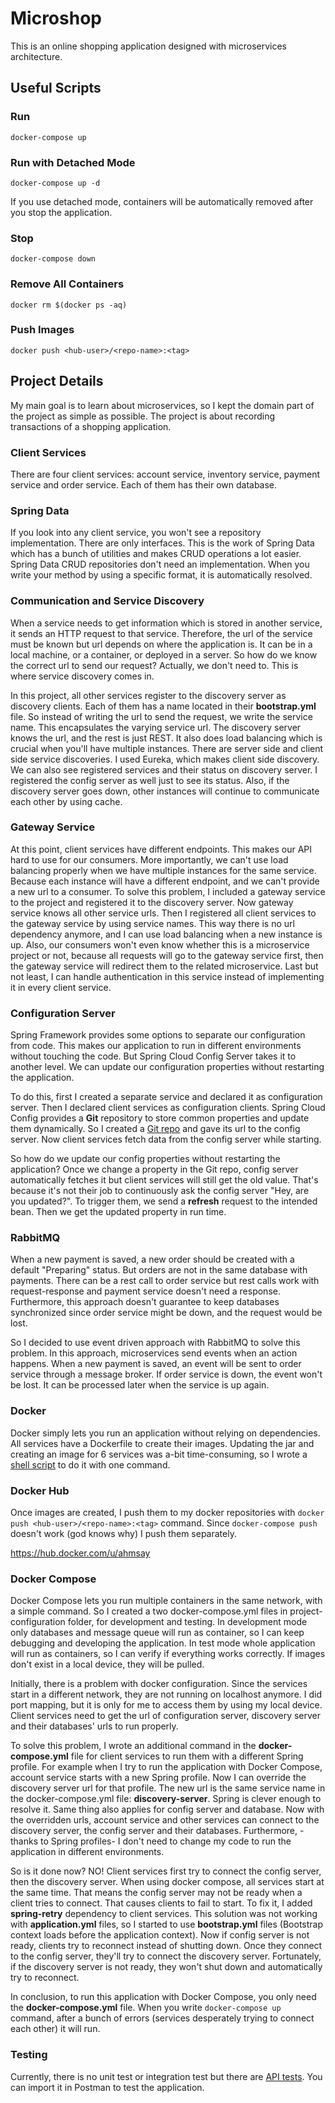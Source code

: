 # Microshop

This is an online shopping application designed with microservices architecture.

## Useful Scripts

### Run

`docker-compose up`

### Run with Detached Mode

`docker-compose up -d`

If you use detached mode, containers will be automatically removed after you stop the application.

### Stop

`docker-compose down`

### Remove All Containers

`docker rm $(docker ps -aq)`

### Push Images

`docker push <hub-user>/<repo-name>:<tag>`

## Project Details

My main goal is to learn about microservices, so I kept the domain part of the project as simple as possible. The
project is about recording transactions of a shopping application.

### Client Services

There are four client services: account service, inventory service, payment service and order service. Each of them has
their own database.

### Spring Data

If you look into any client service, you won't see a repository implementation. There are only interfaces. This is the
work of Spring Data which has a bunch of utilities and makes CRUD operations a lot easier. Spring Data CRUD repositories
don't need an implementation. When you write your method by using a specific format, it is automatically resolved.

### Communication and Service Discovery

When a service needs to get information which is stored in another service, it sends an HTTP request to that service.
Therefore, the url of the service must be known but url depends on where the application is. It can be in a local
machine, or a container, or deployed in a server. So how do we know the correct url to send our request? Actually, we
don't need to. This is where service discovery comes in.

In this project, all other services register to the discovery server as discovery clients. Each of them has a name
located in their <b>bootstrap.yml</b> file. So instead of writing the url to send the request, we write the service
name. This encapsulates the varying service url. The discovery server knows the url, and the rest is just REST. It also
does load balancing which is crucial when you'll have multiple instances. There are server side and client side service
discoveries. I used Eureka, which makes client side discovery. We can also see registered services and their status on
discovery server. I registered the config server as well just to see its status. Also, if the discovery server goes
down, other instances will continue to communicate each other by using cache.

### Gateway Service

At this point, client services have different endpoints. This makes our API hard to use for our consumers. More
importantly, we can't use load balancing properly when we have multiple instances for the same service. Because each
instance will have a different endpoint, and we can't provide a new url to a consumer. To solve this problem, I included
a gateway service to the project and registered it to the discovery server. Now gateway service knows all other service
urls. Then I registered all client services to the gateway service by using service names. This way there is no url
dependency anymore, and I can use load balancing when a new instance is up. Also, our consumers won't even know whether
this is a microservice project or not, because all requests will go to the gateway service first, then the gateway
service will redirect them to the related microservice. Last but not least, I can handle authentication in this service
instead of implementing it in every client service.

### Configuration Server

Spring Framework provides some options to separate our configuration from code. This makes our application to run in
different environments without touching the code. But Spring Cloud Config Server takes it to another level. We can
update our configuration properties without restarting the application.

To do this, first I created a separate service and declared it as configuration server. Then I declared client services
as configuration clients. Spring Cloud Config provides a <b>Git</b> repository to store common properties and update
them dynamically. So I created a <a href="https://github.com/ahmsay/Microshop-Configuration" target="_blank">Git
repo</a> and gave its url to the config server. Now client services fetch data from the config server while starting.

So how do we update our config properties without restarting the application? Once we change a property in the Git repo,
config server automatically fetches it but client services will still get the old value. That's because it's not their
job to continuously ask the config server "Hey, are you updated?". To trigger them, we send a <b>refresh</b> request to
the intended bean. Then we get the updated property in run time.

### RabbitMQ

When a new payment is saved, a new order should be created with a default "Preparing" status. But orders are not in the
same database with payments. There can be a rest call to order service but rest calls work with request-response and
payment service doesn't need a response. Furthermore, this approach doesn't guarantee to keep databases synchronized
since order service might be down, and the request would be lost.

So I decided to use event driven approach with RabbitMQ to solve this problem. In this approach, microservices send
events when an action happens. When a new payment is saved, an event will be sent to order service through a message
broker. If order service is down, the event won't be lost. It can be processed later when the service is up again.

### Docker

Docker simply lets you run an application without relying on dependencies. All services have a Dockerfile to create
their images. Updating the jar and creating an image for 6 services was a-bit time-consuming, so I wrote
a <a href="https://github.com/ahmsay/Microshop/blob/master/project-configuration/build_images.sh" target="_blank">shell
script</a> to do it with one command.

### Docker Hub

Once images are created, I push them to my docker repositories with `docker push <hub-user>/<repo-name>:<tag>` command.
Since `docker-compose push` doesn't work (god knows why) I push them separately.

https://hub.docker.com/u/ahmsay

### Docker Compose

Docker Compose lets you run multiple containers in the same network, with a simple command. So I created a two
docker-compose.yml files in project-configuration folder, for development and testing. In development mode only
databases and message queue will run as container, so I can keep debugging and developing the application. In test mode
whole application will run as containers, so I can verify if everything works correctly. If images don't exist in a
local device, they will be pulled.

Initially, there is a problem with docker configuration. Since the services start in a different network, they are not
running on localhost anymore. I did port mapping, but it is only for me to access them by using my local device. Client
services need to get the url of configuration server, discovery server and their databases' urls to run properly.

To solve this problem, I wrote an additional command in the <b>docker-compose.yml</b> file for client services to run
them with a different Spring profile. For example when I try to run the application with Docker Compose, account service
starts with a new Spring profile. Now I can override the discovery server url for that profile. The new url is the same
service name in the docker-compose.yml file: <b>discovery-server</b>. Spring is clever enough to resolve it. Same thing
also applies for config server and database. Now with the overridden urls, account service and other services can
connect to the discovery server, the config server and their databases. Furthermore, -thanks to Spring profiles- I don't
need to change my code to run the application in different environments.

So is it done now? NO! Client services first try to connect the config server, then the discovery server. When using
docker compose, all services start at the same time. That means the config server may not be ready when a client tries
to connect. That causes clients to fail to start. To fix it, I added <b>spring-retry</b> dependency to client services.
This solution was not working with <b>application.yml</b> files, so I started to use <b>bootstrap.yml</b>
files (Bootstrap context loads before the application context). Now if config server is not ready, clients try to
reconnect instead of shutting down. Once they connect to the config server, they'll try to connect the discovery server.
Fortunately, if the discovery server is not ready, they won't shut down and automatically try to reconnect.

In conclusion, to run this application with Docker Compose, you only need the <b>docker-compose.yml</b> file. When you
write `docker-compose up` command, after a bunch of errors (services desperately trying to connect each other) it will
run.

### Testing

Currently, there is no unit test or integration test but there
are <a href="https://github.com/ahmsay/Microshop/blob/master/project-configuration/microshop.postman_collection.json" target="_blank">
API tests</a>. You can import it in Postman to test the application.
